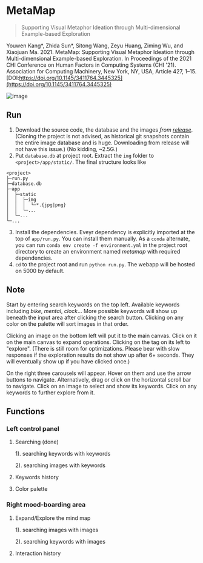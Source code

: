 # MetaMap
> Supporting Visual Metaphor Ideation through Multi-dimensional Example-based Exploration

Youwen Kang*, Zhida Sun*, Sitong Wang, Zeyu Huang, Ziming Wu, and Xiaojuan Ma. 2021. MetaMap: Supporting Visual Metaphor Ideation through Multi-dimensional Example-based Exploration. In Proceedings of the 2021 CHI Conference on Human Factors in Computing Systems (CHI '21). Association for Computing Machinery, New York, NY, USA, Article 427, 1–15. [DOI:https://doi.org/10.1145/3411764.3445325](https://doi.org/10.1145/3411764.3445325)

![image](https://github.com/sunzhida/projects_MetaMap_system/blob/master/system.png)

## Run

1. Download the source code, the database and the images *from [release](https://github.com/sunzhida/projects_MetaBoard_system/releases/latest)*. (Cloning the project is not advised, as historical git snapshots contain the entire image database and is huge. Downloading from release will not have this issue.) (No kidding, ~2.5G.)
2. Put `database.db` at project root. Extract the `img` folder to `<project>/app/static/`.
The final structure looks like
```
<project>
├─run.py
├─database.db
├─app
│  ├─static
│  │  ├─img
│  │  │  └─*.{jpg|png}
│  │  └─...
│  └─...
└─...
```
3. Install the dependencies. Eveyr dependency is explicitly imported at the top of `app/run.py`. You can install them manually.
As a `conda` alternate, you can run `conda env create -f environment.yml` in the project root directory to create an environment named *metamap*
with required dependencies.
4. `cd` to the project root and run `python run.py`. The webapp will be hosted on 5000 by default.

## Note

Start by entering search keywords on the top left.
Available keywords including *bike*, *mental*, *clock*...
More possible keywords will show up beneath the input area after clicking the search button.
Clicking on any color on the palette will sort images in that order.

Clicking an image on the bottom left will put it to the main canvas.
Click on it on the main canvas to expand operations.
Clicking on the tag on its left to "explore".
(There is still room for optimizations.
Please bear with slow responses if the exploration results
do not show up after 6+ seconds. They will eventually show up if you have clicked once.)

On the right three carousels will appear.
Hover on them and use the arrow buttons to navigate.
Alternatively, drag or click on the horizontal scroll bar to navigate.
Click on an image to select and show its keywords.
Click on any keywords to further explore from it.

## Functions

### Left control panel

1. Searching (done)

    1). searching keywords with keywords
    
    2). searching images with keywords
    
2. Keywords history

3. Color palette

### Right mood-boarding area

1. Expand/Explore the mind map

    1). searching images with images

    2). searching keywords with images
    
2. Interaction history




